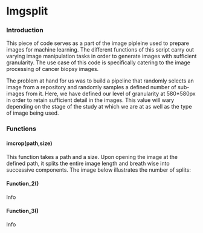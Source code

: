 # Imgsplit
### Introduction
This piece of code serves as a part of the image pipleine used to prepare images for machine learning. The different functions of this script carry out varying image manipulation tasks in order to generate images with sufficient granularity. The use case of this code is specifically catering to the image processing of cancer biopsy images. 

The problem at hand for us was to build a pipeline that randomly selects an image from a repository and randomly samples a defined number of sub-images from it. Here, we have defined our level of granularity at 580\*580px in order to retain sufficient detail in the images. This value will wary depending on the stage of the study at which we are at as well as the type of image being used.

### Functions
#### imcrop(path,size)
This function takes a path and a size. Upon opening the image at the defined path, it splits the entire image length and breath wise into successive components. The image below illustrates the number of splits:

#### Function_2()
Info

#### Function_3()
Info
